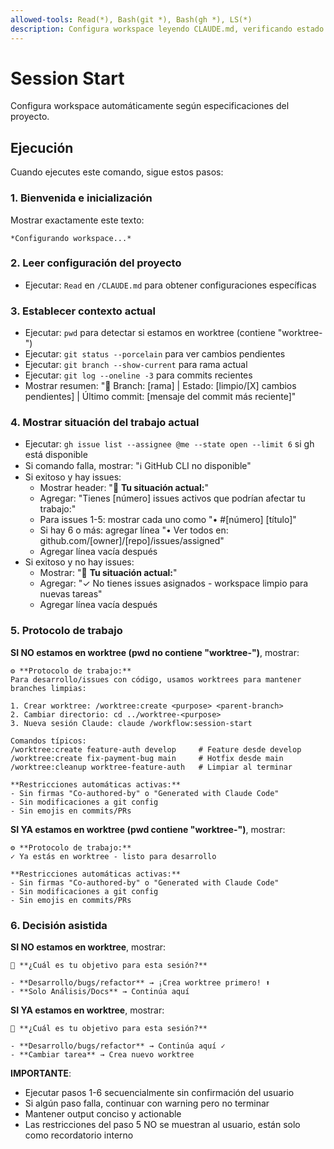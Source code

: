 ```yaml
---
allowed-tools: Read(*), Bash(git *), Bash(gh *), LS(*)
description: Configura workspace leyendo CLAUDE.md, verificando estado git y mostrando opciones de desarrollo
---
```


# Session Start

Configura workspace automáticamente según especificaciones del proyecto.

## Ejecución

Cuando ejecutes este comando, sigue estos pasos:

### 1. Bienvenida e inicialización
Mostrar exactamente este texto:
```
*Configurando workspace...*

```

### 2. Leer configuración del proyecto
- Ejecutar: `Read` en `/CLAUDE.md` para obtener configuraciones específicas

### 3. Establecer contexto actual
- Ejecutar: `pwd` para detectar si estamos en worktree (contiene "worktree-")
- Ejecutar: `git status --porcelain` para ver cambios pendientes
- Ejecutar: `git branch --show-current` para rama actual
- Ejecutar: `git log --oneline -3` para commits recientes
- Mostrar resumen: "📍 Branch: [rama] | Estado: [limpio/[X] cambios pendientes] | Último commit: [mensaje del commit más reciente]"

### 4. Mostrar situación del trabajo actual
- Ejecutar: `gh issue list --assignee @me --state open --limit 6` si gh está disponible
- Si comando falla, mostrar: "ℹ️ GitHub CLI no disponible"
- Si exitoso y hay issues:
  - Mostrar header: "🎯 **Tu situación actual:**"
  - Agregar: "Tienes [número] issues activos que podrían afectar tu trabajo:"
  - Para issues 1-5: mostrar cada uno como "• #[número] [título]"
  - Si hay 6 o más: agregar línea "• Ver todos en: github.com/[owner]/[repo]/issues/assigned"
  - Agregar línea vacía después
- Si exitoso y no hay issues: 
  - Mostrar: "🎯 **Tu situación actual:**"
  - Agregar: "✓ No tienes issues asignados - workspace limpio para nuevas tareas"
  - Agregar línea vacía después

### 5. Protocolo de trabajo
**SI NO estamos en worktree (pwd no contiene "worktree-")**, mostrar:

```
⚙️ **Protocolo de trabajo:**
Para desarrollo/issues con código, usamos worktrees para mantener branches limpias:

1. Crear worktree: /worktree:create <purpose> <parent-branch>
2. Cambiar directorio: cd ../worktree-<purpose>
3. Nueva sesión Claude: claude /workflow:session-start

Comandos típicos:
/worktree:create feature-auth develop     # Feature desde develop
/worktree:create fix-payment-bug main     # Hotfix desde main  
/worktree:cleanup worktree-feature-auth   # Limpiar al terminar

**Restricciones automáticas activas:**
- Sin firmas "Co-authored-by" o "Generated with Claude Code"
- Sin modificaciones a git config
- Sin emojis en commits/PRs
```

**SI YA estamos en worktree (pwd contiene "worktree-")**, mostrar:

```
⚙️ **Protocolo de trabajo:**
✓ Ya estás en worktree - listo para desarrollo

**Restricciones automáticas activas:**
- Sin firmas "Co-authored-by" o "Generated with Claude Code"
- Sin modificaciones a git config
- Sin emojis en commits/PRs
```

### 6. Decisión asistida
**SI NO estamos en worktree**, mostrar:

```
🤔 **¿Cuál es tu objetivo para esta sesión?**

- **Desarrollo/bugs/refactor** → ¡Crea worktree primero! ⬆️
- **Solo Análisis/Docs** → Continúa aquí
```

**SI YA estamos en worktree**, mostrar:

```
🤔 **¿Cuál es tu objetivo para esta sesión?**

- **Desarrollo/bugs/refactor** → Continúa aquí ✓
- **Cambiar tarea** → Crea nuevo worktree
```

**IMPORTANTE**:
- Ejecutar pasos 1-6 secuencialmente sin confirmación del usuario
- Si algún paso falla, continuar con warning pero no terminar
- Mantener output conciso y actionable
- Las restricciones del paso 5 NO se muestran al usuario, están solo como recordatorio interno